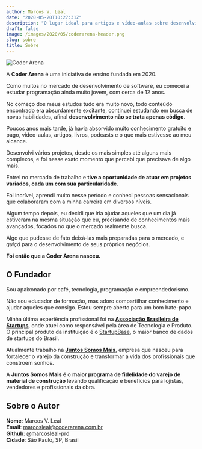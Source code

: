 ```yaml
---
author: Marcos V. Leal
date: "2020-05-20T10:27:31Z"
description: "O lugar ideal para artigos e vídeo-aulas sobre desenvolvimento, programação, carreira, empreendedorismo e outras coisas."
draft: false
image: /images/2020/05/coderarena-header.png
slug: sobre
title: Sobre
---
```


![Coder Arena](/images/2020/05/coderarena-header.png)

A __Coder Arena__ é uma iniciativa de ensino fundada em 2020.

Como muitos no mercado de desenvolvimento de software, eu comecei a estudar programação ainda muito jovem, com cerca de 12 anos.

No começo dos meus estudos tudo era muito novo, todo conteúdo encontrado era absurdamente excitante, continuei estudando em busca de novas habilidades, afinal **desenvolvimento não se trata apenas código**.

Poucos anos mais tarde, já havia absorvido muito conhecimento gratuito e pago, vídeo-aulas, artigos, livros, podcasts e o que mais estivesse ao meu alcance.

Desenvolvi vários projetos, desde os mais simples até alguns mais complexos, e foi nesse exato momento que percebi que precisava de algo mais.

Entrei no mercado de trabalho e **tive a oportunidade de atuar em projetos variados, cada um com sua particularidade**.

Foi incrível, aprendi muito nesse período e conheci pessoas sensacionais que colaboraram com a minha carreira em diversos níveis.

Algum tempo depois, eu decidi que iria ajudar aqueles que um dia já estiveram na mesma situação que eu, precisando de conhecimentos mais avançados, focados no que o mercado realmente busca.

Algo que pudesse de fato deixá-las mais preparadas para o mercado, e *quiçá* para o desenvolvimento de seus próprios negócios.

__Foi então que a Coder Arena nasceu.__

## O Fundador

Sou apaixonado por café, tecnologia, programação e empreendedorismo.

Não sou educador de formação, mas adoro compartilhar conhecimento e ajudar aqueles que consigo. Estou sempre aberto para um bom bate-papo.

Minha última experiência profissional foi na [**Associação Brasileira de Startups**](https://abstartups.com.br/), onde atuei como responsável pela área de Tecnologia e Produto. O principal produto da instituição é o [StartupBase](https://sbase.me), o maior banco de dados de startups do Brasil.

Atualmente trabalho na [**Juntos Somos Mais**](https://www.juntossomosmais.com.br/), empresa que nasceu para fortalecer o varejo da construção e transformar a vida dos profissionais que constroem sonhos.

A **Juntos Somos Mais** é o **maior programa de fidelidade do varejo de material de construção** levando qualificação e benefícios para lojistas, vendedores e profissionais da obra.

## Sobre o Autor
__Nome__: Marcos V. Leal\
__Email__: [marcosleal@coderarena.com.br](mailto:marcosleal@coderarena.com.br)\
__Github__: [@marcosleal-prd](https://github.com/marcosleal-prd)\
__Cidade__: São Paulo, SP, Brasil
